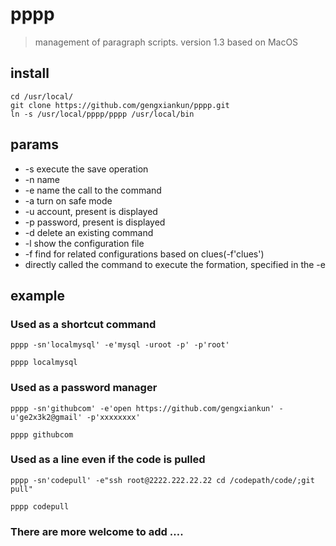 # pppp

> management of paragraph scripts. version 1.3 based on MacOS


## install
	cd /usr/local/
	git clone https://github.com/gengxiankun/pppp.git
	ln -s /usr/local/pppp/pppp /usr/local/bin

## params
- -s execute the save operation
- -n name
- -e name the call to the command
- -a  turn on safe mode
- -u account, present is displayed
- -p password, present is displayed
- -d delete an existing command
- -l show the configuration file
- -f find for related configurations based on clues(-f'clues')
- directly called the command to execute the formation, specified in the -e

## example

### Used as a shortcut command
`pppp -sn'localmysql' -e'mysql -uroot -p' -p'root'`

`pppp localmysql`

### Used as a password manager
`pppp -sn'githubcom' -e'open https://github.com/gengxiankun' -u'ge2x3k2@gmail' -p'xxxxxxxx'`

`pppp githubcom`

### Used as a line even if the code is pulled
`pppp -sn'codepull' -e"ssh root@2222.222.22.22 cd /codepath/code/;git pull"`

`pppp codepull`

### There are more welcome to add ….
